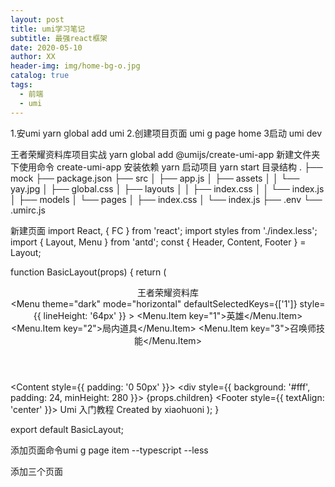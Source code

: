 ```yaml
---
layout: post
title: umi学习笔记
subtitle: 最强react框架
date: 2020-05-10
author: XX
header-img: img/home-bg-o.jpg
catalog: true
tags:
  - 前端
  - umi
---
```


1.安umi
yarn global add umi
2.创建项目页面
umi g page home
3启动
umi dev

王者荣耀资料库项目实战
yarn global add @umijs/create-umi-app
新建文件夹下使用命令
create-umi-app
安装依赖
yarn
启动项目
yarn start
目录结构
.
├── mock
├── package.json
├── src
│   ├── app.js
│   ├── assets
│   │   └── yay.jpg
│   ├── global.css
│   ├── layouts
│   │   ├── index.css
│   │   └── index.js
│   ├── models
│   └── pages
│       ├── index.css
│       └── index.js
├── .env
└── .umirc.js


新建页面
import React, { FC } from 'react';
import styles from './index.less';
import { Layout, Menu } from 'antd';
const { Header, Content, Footer } = Layout;

function BasicLayout(props) {
  return (
    <Layout>
      <Header>
        <div className={styles.logo}>王者荣耀资料库 </div>
        <Menu
          theme="dark"
          mode="horizontal"
          defaultSelectedKeys={['1']}
          style={{ lineHeight: '64px' }}
        >
          <Menu.Item key="1">英雄</Menu.Item>
          <Menu.Item key="2">局内道具</Menu.Item>
          <Menu.Item key="3">召唤师技能</Menu.Item>
        </Menu>
      </Header>
      <Content style={{ padding: '0 50px' }}>
        <div style={{ background: '#fff', padding: 24, minHeight: 280 }}>
          {props.children}
        </div>
      </Content>
      <Footer style={{ textAlign: 'center' }}>
        Umi 入门教程 Created by xiaohuoni
      </Footer>
    </Layout>
  );
}

export default BasicLayout;



添加页面命令umi g page item --typescript --less

添加三个页面

